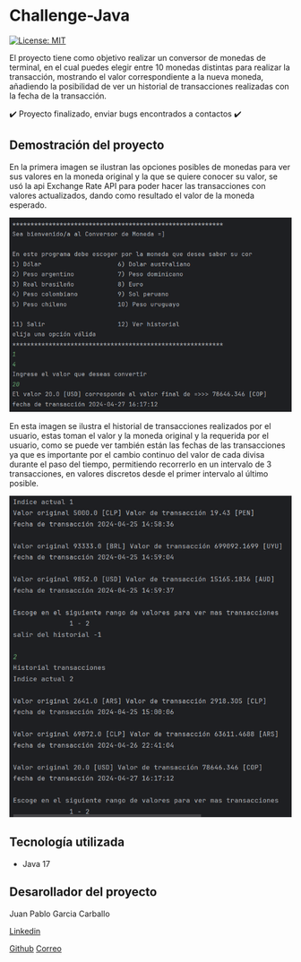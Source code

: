 # Challenge-Java 

[![License: MIT](https://img.shields.io/badge/License-MIT-yellow.svg)](https://opensource.org/licenses/MIT)

El proyecto tiene como objetivo realizar un conversor de monedas de terminal, en el cual puedes elegir entre 10 monedas distintas para realizar la transacción, mostrando el valor correspondiente a la nueva moneda, añadiendo la posibilidad de ver un historial de transacciones realizadas con la fecha de la transacción.

✔️ Proyecto finalizado, enviar bugs encontrados a contactos ✔️

## Demostración del proyecto

En la primera imagen se ilustran las opciones posibles de monedas para ver sus valores en la moneda original y la que se quiere conocer su valor, se usó la api Exchange Rate API para poder hacer las transacciones con valores actualizados, dando como resultado el valor de la moneda esperado.

![img.png](img.png)

En esta imagen se ilustra el historial de transacciones realizados por el usuario, estas toman el valor y la moneda original y la requerida por el usuario, como se puede ver también están las fechas de las transacciones ya que es importante por el cambio continuo del valor de cada divisa durante el paso del tiempo, permitiendo recorrerlo en un intervalo de 3 transacciones, en valores discretos desde el primer intervalo al último posible.

![img_1.png](img_1.png)

## Tecnología utilizada

* Java 17

## Desarollador del proyecto

Juan Pablo Garcia Carballo

[Linkedin](https://www.linkedin.com/in/juan-pablo-garcia-carballo/)

[Github](https://github.com/juagarciac)  [Correo](mailto:juanpablogarciacarballo@gmail.com)

